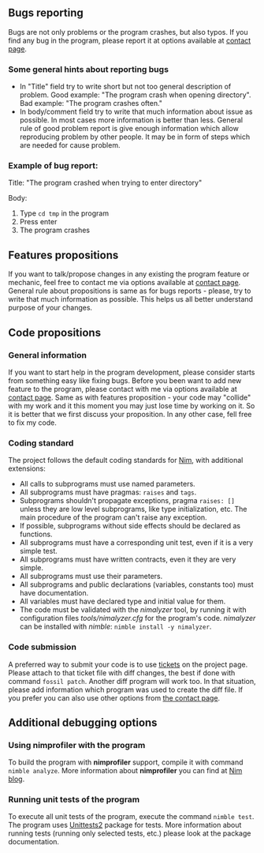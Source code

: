 ## Bugs reporting

Bugs are not only problems or the program crashes, but also typos. If you
find any bug in the program, please report it at options available at [contact page](https://www.laeran.pl/repositories/nish/wiki?name=Contact).

### Some general hints about reporting bugs

* In "Title" field try to write short but not too general description of
  problem. Good example: "The program crash when opening directory". Bad
  example: "The program crashes often."
* In body/comment field try to write that much information about issue as
  possible. In most cases more information is better than less. General rule
  of good problem report is give enough information which allow reproducing
  problem by other people. It may be in form of steps which are needed for
  cause problem.

### Example of bug report:

Title: "The program crashed when trying to enter directory"

Body:

1. Type `cd tmp` in the program
2. Press enter
3. The program crashes

## Features propositions

If you want to talk/propose changes in any existing the program feature or
mechanic, feel free to contact me via options available at [contact page](https://www.laeran.pl/repositories/nish/wiki?name=Contact).
General rule about propositions is same as for bugs reports - please,
try to write that much information as possible. This helps us all better
understand purpose of your changes.

## Code propositions

### General information

If you want to start help in the program development, please consider starts
from something easy like fixing bugs. Before you been want to add new feature
to the program, please contact with me via options available at [contact page](https://www.laeran.pl/repositories/nish/wiki?name=Contact).
Same as with features proposition - your code may "collide" with my work and
it this moment you may just lose time by working on it. So it is better that
we first discuss your proposition. In any other case, fell free to fix my code.

### Coding standard

The project follows the default coding standards for [Nim](https://nim-lang.org/docs/nep1.html),
with additional extensions:

* All calls to subprograms must use named parameters.
* All subprograms must have pragmas: `raises` and `tags`.
* Subprograms shouldn't propagate exceptions, pragma `raises: []` unless they
  are low level subprograms, like type initialization, etc. The main procedure
  of the program can't raise any exception.
* If possible, subprograms without side effects should be declared as functions.
* All subprograms must have a corresponding unit test, even if it is a very simple
  test.
* All subprograms must have written contracts, even it they are very simple.
* All subprograms must use their parameters.
* All subprograms and public declarations (variables, constants too) must have
  documentation.
* All variables must have declared type and initial value for them.
* The code must be validated with the *nimalyzer* tool, by running it with
  configuration files *tools/nimalyzer.cfg* for the program's code. *nimalyzer*
  can be installed with *nimble*: `nimble install -y nimalyzer`.

### Code submission

A preferred way to submit your code is to use [tickets](https://www.laeran.pl/repositories/nish/ticket)
on the project page. Please attach to that ticket file with diff changes, the
best if done with command `fossil patch`. Another diff program will work too.
In that situation, please add information which program was used to create the
diff file. If you prefer you can also use other options from [the contact page](https://www.laeran.pl/repositories/nish/wiki?name=Contact).

## Additional debugging options

### Using nimprofiler with the program

To build the program with **nimprofiler** support, compile it with command `nimble analyze`.
More information about **nimprofiler** you can find at [Nim blog](https://nim-lang.org/blog/2017/10/02/documenting-profiling-and-debugging-nim-code.html#profiling-with-nimprof).

### Running unit tests of the program

To execute all unit tests of the program, execute the command `nimble test`.
The program uses [Unittests2](https://github.com/status-im/nim-unittest2) package for tests. More information about running tests (running only selected tests, etc.) please look at the package documentation.

